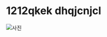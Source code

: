 # 1212qkek dhqjcnjcl

![사진](http://archivenew.vop.co.kr/images/8fc5d1792af708d7e3260be624f752cc/2015-11/07110100_7.jpg)
